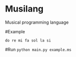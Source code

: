 # Musilang
Musical programming language


#Example
```
do re mi fa sol la si
```

#Run
`python main.py example.ms`
